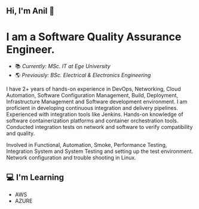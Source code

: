 ## Hi, I'm Anil 👋

# **I am a Software Quality Assurance Engineer.**

- :books: *Currently: MSc. IT at Ege University*
- :earth_americas: *Previously: BSc. Electrical & Electronics Engineering*

I have 2+ years of hands-on experience in DevOps, Networking, Cloud Automation, Software Configuration
Management, Build, Deployment, Infrastructure Management and Software development environment.
I am proficient in developing continuous integration and delivery pipelines. Experienced with integration
tools like Jenkins. Hands-on knowledge of software containerization platforms and container
orchestration tools. Conducted integration tests on network and software to verify compatibility and
quality.

Involved in Functional, Automation, Smoke, Performance
Testing, Integration System and System Testing and setting
up the test environment. Network configuration and trouble shooting in Linux.


## :computer: I'm Learning

- AWS
- AZURE
